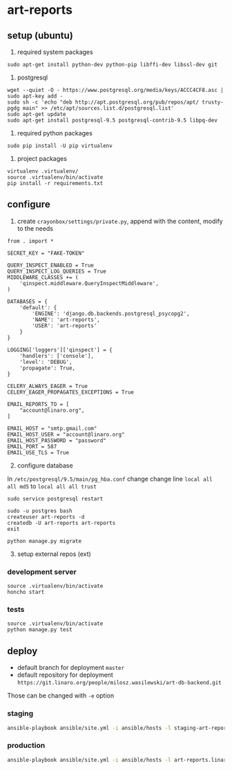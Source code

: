 # art-reports

## setup (ubuntu)

1) required system packages

```
sudo apt-get install python-dev python-pip libffi-dev libssl-dev git
```

1) postgresql

```
wget --quiet -O - https://www.postgresql.org/media/keys/ACCC4CF8.asc | sudo apt-key add -
sudo sh -c 'echo "deb http://apt.postgresql.org/pub/repos/apt/ trusty-pgdg main" >> /etc/apt/sources.list.d/postgresql.list'
sudo apt-get update
sudo apt-get install postgresql-9.5 postgresql-contrib-9.5 libpq-dev
```

1) required python packages

```
sudo pip install -U pip virtualenv
```

1) project packages

```
virtualenv .virtualenv/
source .virtualenv/bin/activate
pip install -r requirements.txt
```


## configure

1) create `crayonbox/settings/private.py`, append with the content, modify to the needs

```
from . import *

SECRET_KEY = "FAKE-TOKEN"

QUERY_INSPECT_ENABLED = True
QUERY_INSPECT_LOG_QUERIES = True
MIDDLEWARE_CLASSES += (
	'qinspect.middleware.QueryInspectMiddleware',
)

DATABASES = {
    'default': {
		'ENGINE': 'django.db.backends.postgresql_psycopg2',
		'NAME': 'art-reports',
		'USER': 'art-reports'
    }
}

LOGGING['loggers']['qinspect'] = {
	'handlers': ['console'],
    'level': 'DEBUG',
	'propagate': True,
}

CELERY_ALWAYS_EAGER = True
CELERY_EAGER_PROPAGATES_EXCEPTIONS = True

EMAIL_REPORTS_TO = [
    "account@linaro.org",
]

EMAIL_HOST = "smtp.gmail.com"
EMAIL_HOST_USER = "account@linaro.org"
EMAIL_HOST_PASSWORD = "password"
EMAIL_PORT = 587
EMAIL_USE_TLS = True
```

2) configure database

In `/etc/postgresql/9.5/main/pg_hba.conf` change
change line `local all all md5` to `local all all trust`

```
sudo service postgresql restart
```

```
sudo -u postgres bash
createuser art-reports -d
createdb -U art-reports art-reports
exit
```

```
python manage.py migrate
```

3) setup external repos (ext)


### development server
```
source .virtualenv/bin/activate
honcho start
```


### tests
```
source .virtualenv/bin/activate
python manage.py test
```


## deploy

* default branch for deployment `master`
* default repository for deployment `https://git.linaro.org/people/milosz.wasilewski/art-db-backend.git`

Those can be changed with `-e` option

### staging

```bash
ansible-playbook ansible/site.yml -i ansible/hosts -l staging-art-reports.linaro.org -u {{ USER }} --ask-become-pass [[-e branch=oter-branch] [-e repo=other-repo]]
```

### production

```bash
ansible-playbook ansible/site.yml -i ansible/hosts -l art-reports.linaro.org -u {{ USER }} --ask-become-pass [[-e branch=oter-branch] [-e repo=other-repo]]
```
